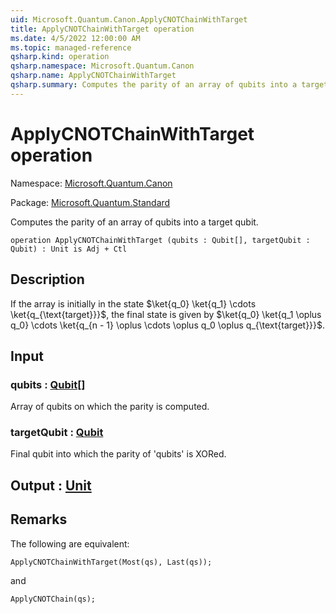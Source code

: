 ```yaml
---
uid: Microsoft.Quantum.Canon.ApplyCNOTChainWithTarget
title: ApplyCNOTChainWithTarget operation
ms.date: 4/5/2022 12:00:00 AM
ms.topic: managed-reference
qsharp.kind: operation
qsharp.namespace: Microsoft.Quantum.Canon
qsharp.name: ApplyCNOTChainWithTarget
qsharp.summary: Computes the parity of an array of qubits into a target qubit.
---
```


# ApplyCNOTChainWithTarget operation

Namespace: [Microsoft.Quantum.Canon](xref:Microsoft.Quantum.Canon)

Package: [Microsoft.Quantum.Standard](https://nuget.org/packages/Microsoft.Quantum.Standard)


Computes the parity of an array of qubits into a target qubit.

```qsharp
operation ApplyCNOTChainWithTarget (qubits : Qubit[], targetQubit : Qubit) : Unit is Adj + Ctl
```


## Description

If the array is initially in the state$\ket{q_0} \ket{q_1} \cdots \ket{q_{\text{target}}}$,the final state is given by$\ket{q_0} \ket{q_1 \oplus q_0} \cdots \ket{q_{n - 1} \oplus \cdots \oplus q_0 \oplus q_{\text{target}}}$.

## Input

### qubits : [Qubit](xref:microsoft.quantum.qsharp.valueliterals#qubit-literals)[]

Array of qubits on which the parity is computed.


### targetQubit : [Qubit](xref:microsoft.quantum.qsharp.valueliterals#qubit-literals)

Final qubit into which the parity of 'qubits' is XORed.



## Output : [Unit](xref:microsoft.quantum.qsharp.valueliterals#unit-literal)



## Remarks

The following are equivalent:```qsharpApplyCNOTChainWithTarget(Most(qs), Last(qs));```and```qsharpApplyCNOTChain(qs);```